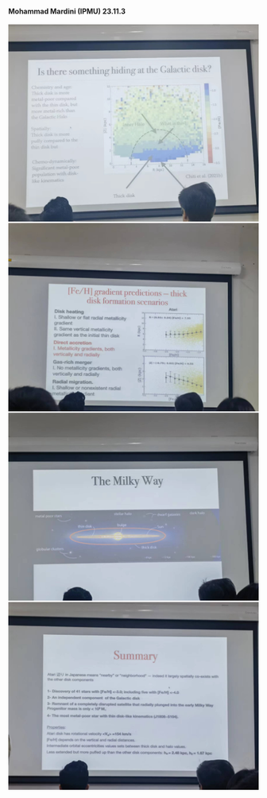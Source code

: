 #### Mohammad Mardini (IPMU) 23.11.3
![Alt text](../Attachments/Colloquium/lunch_talk/Mardini_1.pic.jpg)
![Alt text](../Attachments/Colloquium/lunch_talk/Mardini_2.pic.jpg)
![Alt text](../Attachments/Colloquium/lunch_talk/Mardini_3.pic.jpg)
![Alt text](../Attachments/Colloquium/lunch_talk/Mardini_4.pic.jpg)